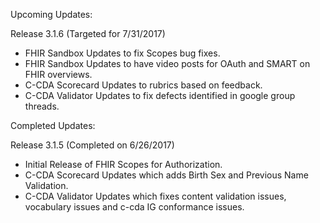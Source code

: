 
Upcoming Updates:

Release 3.1.6 (Targeted for 7/31/2017)
* FHIR Sandbox Updates to fix Scopes bug fixes.
* FHIR Sandbox Updates to have video posts for OAuth and SMART on FHIR overviews. 
* C-CDA Scorecard Updates to rubrics based on feedback.
* C-CDA Validator Updates to fix defects identified in google group threads.

Completed Updates:

Release 3.1.5 (Completed on 6/26/2017)
* Initial Release of FHIR Scopes for Authorization.
* C-CDA Scorecard Updates which adds Birth Sex and Previous Name Validation.
* C-CDA Validator Updates which fixes content validation issues, vocabulary issues and c-cda IG conformance issues.
